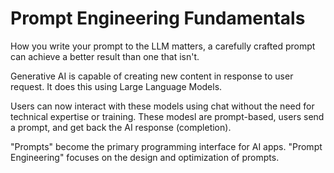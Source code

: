 # Prompt Engineering Fundamentals

How you write your prompt to the LLM matters, a carefully crafted prompt can achieve a better result than one that isn't.

Generative AI is capable of creating new content in response to user request. It does this using Large Language Models.

Users can now interact with these models using chat without the need for technical expertise or training. These modesl are prompt-based, users send a prompt, and get back the AI response (completion).

"Prompts" become the primary programming interface for AI apps. "Prompt Engineering" focuses on the design and optimization of prompts.